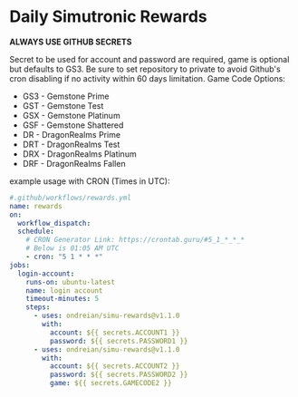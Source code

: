 # Daily Simutronic Rewards

**ALWAYS USE GITHUB SECRETS**

Secret to be used for account and password are required, game is optional but defaults to GS3. Be sure to set repository to private to avoid Github's cron disabling if no activity within 60 days limitation.
Game Code Options:
* GS3 - Gemstone Prime
* GST - Gemstone Test
* GSX - Gemstone Platinum
* GSF - Gemstone Shattered
* DR  - DragonRealms Prime
* DRT - DragonRealms Test
* DRX - DragonRealms Platinum
* DRF - DragonRealms Fallen

example usage with CRON (Times in UTC):

```yaml
#.github/workflows/rewards.yml
name: rewards
on:
  workflow_dispatch:
  schedule:
    # CRON Generator Link: https://crontab.guru/#5_1_*_*_*
    # Below is 01:05 AM UTC
    - cron: "5 1 * * *"
jobs:
  login-account:
    runs-on: ubuntu-latest
    name: login account
    timeout-minutes: 5
    steps:
      - uses: ondreian/simu-rewards@v1.1.0
        with:
          account: ${{ secrets.ACCOUNT1 }}
          password: ${{ secrets.PASSWORD1 }}
      - uses: ondreian/simu-rewards@v1.1.0
        with:
          account: ${{ secrets.ACCOUNT2 }}
          password: ${{ secrets.PASSWORD2 }}
          game: ${{ secrets.GAMECODE2 }}
```
